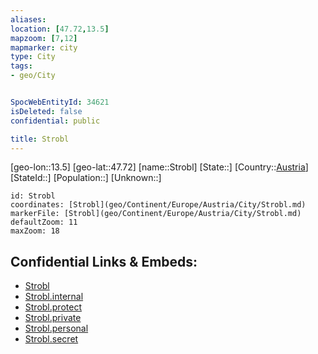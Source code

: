 ```yaml
---
aliases: 
location: [47.72,13.5]
mapzoom: [7,12] 
mapmarker: city 
type: City
tags:
- geo/City


SpocWebEntityId: 34621
isDeleted: false
confidential: public

title: Strobl
---
```

[geo-lon::13.5]
[geo-lat::47.72]
[name::Strobl]
[State::]
[Country::[Austria](geo/Continent/Europe/Austria.md)]
[StateId::]
[Population::]
[Unknown::]


```leaflet
id: Strobl
coordinates: [Strobl](geo/Continent/Europe/Austria/City/Strobl.md)
markerFile: [Strobl](geo/Continent/Europe/Austria/City/Strobl.md)
defaultZoom: 11 
maxZoom: 18
```


## Confidential Links & Embeds: 
- [Strobl](../../../../../../_public/geo/Continent/Europe/Austria/City/Strobl.md) 
- [Strobl.internal](../../../../../../_internal/geo/Continent/Europe/Austria/City/Strobl.internal.md) 
- [Strobl.protect](../../../../../../_protect/geo/Continent/Europe/Austria/City/Strobl.protect.md) 
- [Strobl.private](../../../../../../_private/geo/Continent/Europe/Austria/City/Strobl.private.md) 
- [Strobl.personal](../../../../../../_personal/geo/Continent/Europe/Austria/City/Strobl.personal.md) 
- [Strobl.secret](../../../../../../_secret/geo/Continent/Europe/Austria/City/Strobl.secret.md) 
